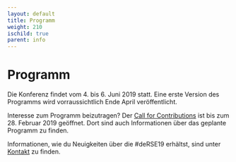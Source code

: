 ```yaml
--- 
layout: default 
title: Programm
weight: 210
ischild: true
parent: info
---
```


# Programm

Die Konferenz findet vom 4. bis 6. Juni 2019 statt. Eine erste Version des Programms wird vorraussichtlich Ende April veröffentlicht.

Interesse zum Programm beizutragen? Der [Call for Contributions](call.html) ist bis zum 28. Februar 2019 geöffnet. Dort sind auch Informationen über das geplante Programm zu finden.

Informationen, wie du Neuigkeiten über die #deRSE19 erhältst, sind unter [Kontakt](contact.html) zu finden.
